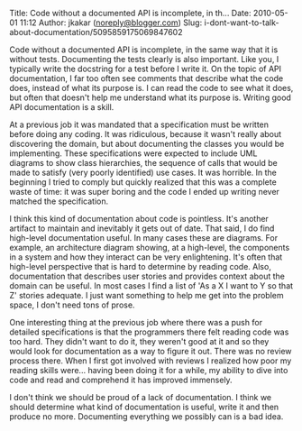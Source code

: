 Title: Code without a documented API is incomplete, in th...
Date: 2010-05-01 11:12
Author: jkakar (noreply@blogger.com)
Slug: i-dont-want-to-talk-about-documentation/5095859175069847602

Code without a documented API is incomplete, in the same way that it is
without tests. Documenting the tests clearly is also important. Like
you, I typically write the docstring for a test before I write it. On
the topic of API documentation, I far too often see comments that
describe what the code does, instead of what its purpose is. I can read
the code to see what it does, but often that doesn't help me understand
what its purpose is. Writing good API documentation is a skill.  
  
At a previous job it was mandated that a specification must be written
before doing any coding. It was ridiculous, because it wasn't really
about discovering the domain, but about documenting the classes you
would be implementing. These specifications were expected to include UML
diagrams to show class hierarchies, the sequence of calls that would be
made to satisfy (very poorly identified) use cases. It was horrible. In
the beginning I tried to comply but quickly realized that this was a
complete waste of time: it was super boring and the code I ended up
writing never matched the specification.  
  
I think this kind of documentation about code is pointless. It's another
artifact to maintain and inevitably it gets out of date. That said, I do
find high-level documentation useful. In many cases these are diagrams.
For example, an architecture diagram showing, at a high-level, the
components in a system and how they interact can be very enlightening.
It's often that high-level perspective that is hard to determine by
reading code. Also, documentation that describes user stories and
provides context about the domain can be useful. In most cases I find a
list of 'As a X I want to Y so that Z' stories adequate. I just want
something to help me get into the problem space, I don't need tons of
prose.  
  
One interesting thing at the previous job where there was a push for
detailed specifications is that the programmers there felt reading code
was too hard. They didn't want to do it, they weren't good at it and so
they would look for documentation as a way to figure it out. There was
no review process there. When I first got involved with reviews I
realized how poor my reading skills were... having been doing it for a
while, my ability to dive into code and read and comprehend it has
improved immensely.  
  
I don't think we should be proud of a lack of documentation. I think we
should determine what kind of documentation is useful, write it and then
produce no more. Documenting everything we possibly can is a bad idea.

